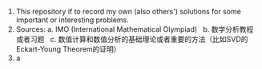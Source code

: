 1. This repository if to record my own (also others') solutions for some important or interesting problems.
2. Sources:
    a. IMO (International Mathematical Olympiad)
    b. 数学分析教程或者习题
    c. 数值计算和数值分析的基础理论或者重要的方法（比如SVD的Eckart-Young Theorem的证明）
3. a
